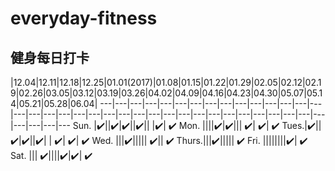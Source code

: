 # everyday-fitness
## 健身每日打卡 

 |12.04|12.11|12.18|12.25|01.01(2017)|01.08|01.15|01.22|01.29|02.05|02.12|02.19|02.26|03.05|03.12|03.19|03.26|04.02|04.09|04.16|04.23|04.30|05.07|05.14|05.21|05.28|06.04|
---|---|---|---|---|---|---|---|---|---|---|---|---|---|---|---|---|---|---|---|---|---|---|---|---|---|---|---|---|---|---|---|---|---|---|---|---|---|---|---
 Sun. |✔️||✔️|✔️||✔️|| |✔️| ✔️
 Mon. ||||✔️|✔️||| ✔️| ✔️| ✔️
 Tues.|✔️||✔️|✔️||✔️| | ✔️| ✔️| ✔️
 Wed. |||✔️||||| ✔️|| ✔️
Thurs.|||✔️||||| ✔️
 Fri. ||||||||✔️| ✔️
 Sat. ||| ✔️||||✔️|✔️| ✔️
